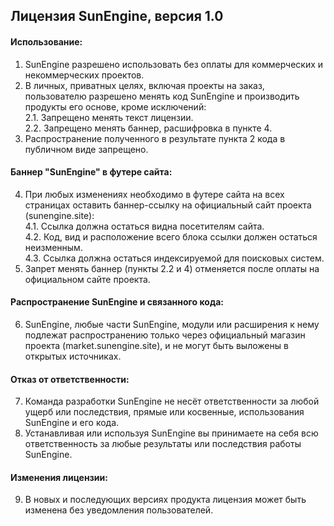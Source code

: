 ## Лицензия SunEngine, версия 1.0

#### Использование:
1. SunEngine разрешено использовать без оплаты для коммерческих и некоммерческих проектов.
2. В личных, приватных целях, включая проекты на заказ, пользователю разрешено менять код SunEngine и производить продукты его основе, кроме исключений:  
  2.1. Запрещено менять текст лицензии.  
  2.2. Запрещено менять баннер, расшифровка в пункте 4.  
3. Распространение полученного в результате пункта 2 кода в публичном виде запрещено.

#### Баннер "SunEngine" в футере сайта:
4. При любых изменениях необходимо в футере сайта на всех страницах оставить баннер-ссылку на официальный сайт проекта (sunengine.site):  
  4.1. Ссылка должна остаться видна посетителям сайта.  
  4.2. Код, вид и расположение всего блока ссылки должен остаться неизменным.   
  4.3. Ссылка должна остаться индексируемой для поисковых систем.   
5. Запрет менять баннер (пункты 2.2 и 4) отменяется после оплаты на официальном сайте проекта.

#### Распространение SunEngine и связанного кода:
6. SunEngine, любые части SunEngine, модули или расширения к нему подлежат распространению только через официальный магазин проекта (market.sunengine.site), и не могут быть  выложены в открытых источниках.

#### Отказ от ответственности:
7. Команда разработки SunEngine не несёт ответственности за любой ущерб или последствия, прямые или косвенные, использования SunEngine и его кода.
8. Устанавливая или используя SunEngine вы принимаете на себя всю ответственность за любые результаты или последствия работы SunEngine.

#### Изменения лицензии:
9. В новых и последующих версиях продукта лицензия может быть изменена без уведомления пользователей.
